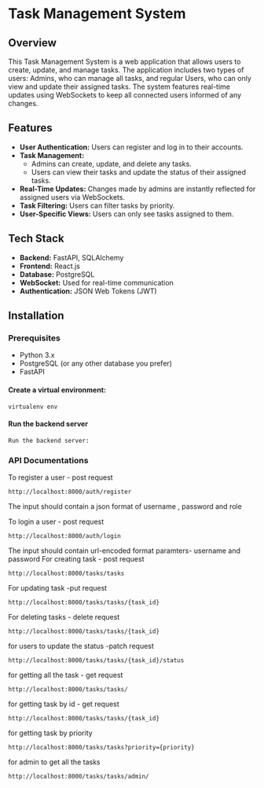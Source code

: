 # Task Management System

## Overview

This Task Management System is a web application that allows users to create, update, and manage tasks. The application includes two types of users: Admins, who can manage all tasks, and regular Users, who can only view and update their assigned tasks. The system features real-time updates using WebSockets to keep all connected users informed of any changes.

## Features

- **User Authentication:** Users can register and log in to their accounts.
- **Task Management:** 
  - Admins can create, update, and delete any tasks.
  - Users can view their tasks and update the status of their assigned tasks.
- **Real-Time Updates:** Changes made by admins are instantly reflected for assigned users via WebSockets.
- **Task Filtering:** Users can filter tasks by priority.
- **User-Specific Views:** Users can only see tasks assigned to them.

## Tech Stack

- **Backend:** FastAPI, SQLAlchemy
- **Frontend:** React.js
- **Database:** PostgreSQL
- **WebSocket:** Used for real-time communication
- **Authentication:** JSON Web Tokens (JWT)

## Installation

### Prerequisites

- Python 3.x
- PostgreSQL (or any other database you prefer)
- FastAPI

#### Create a virtual environment:
```
virtualenv env
```
#### Run the backend server
```
Run the backend server:
```
### API Documentations
To register a user - post request
```
http://localhost:8000/auth/register
```
The input should contain a json format of username , password and role

To login a user - post request
```
http://localhost:8000/auth/login
```
The input should contain url-encoded format paramters- username and password
For creating task - post request
```
http://localhost:8000/tasks/tasks
```
For updating task -put request
```
http://localhost:8000/tasks/tasks/{task_id}
```
For deleting tasks - delete request
```
http://localhost:8000/tasks/tasks/{task_id}
```
for users to update the status -patch request
```
http://localhost:8000/tasks/tasks/{task_id}/status
```
for getting all the task - get request
```
http://localhost:8000/tasks/tasks/
```
for getting task by id - get request
```
http://localhost:8000/tasks/tasks/{task_id}
```
for getting task by priority
```
http://localhost:8000/tasks/tasks?priority={priority}
```
for admin to get all the tasks
```
http://localhost:8000/tasks/tasks/admin/
```

